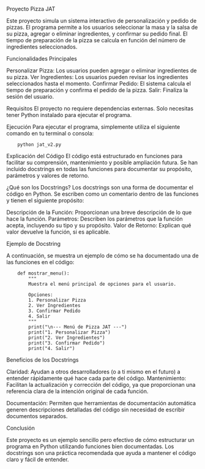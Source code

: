 Proyecto Pizza JAT

Este proyecto simula un sistema interactivo de personalización y pedido de pizzas. El programa permite a los usuarios seleccionar la masa y la salsa de su pizza, agregar o eliminar ingredientes, y confirmar su pedido final. El tiempo de preparación de la pizza se calcula en función del número de ingredientes seleccionados.

Funcionalidades Principales

Personalizar Pizza: Los usuarios pueden agregar o eliminar ingredientes de su pizza.
Ver Ingredientes: Los usuarios pueden revisar los ingredientes seleccionados hasta el momento.
Confirmar Pedido: El sistema calcula el tiempo de preparación y confirma el pedido de la pizza.
Salir: Finaliza la sesión del usuario.

Requisitos
El proyecto no requiere dependencias externas. Solo necesitas tener Python instalado para ejecutar el programa.

Ejecución
Para ejecutar el programa, simplemente utiliza el siguiente comando en tu terminal o consola:

        python jat_v2.py

Explicación del Código
El código está estructurado en funciones para facilitar su comprensión, mantenimiento y posible ampliación futura. Se han incluido docstrings en todas las funciones para documentar su propósito, parámetros y valores de retorno.

¿Qué son los Docstrings?
Los docstrings son una forma de documentar el código en Python. Se escriben como un comentario dentro de las funciones y tienen el siguiente propósito:

Descripción de la Función: Proporcionan una breve descripción de lo que hace la función.
Parámetros: Describen los parámetros que la función acepta, incluyendo su tipo y su propósito.
Valor de Retorno: Explican qué valor devuelve la función, si es aplicable.

Ejemplo de Docstring

A continuación, se muestra un ejemplo de cómo se ha documentado una de las funciones en el código:

        def mostrar_menu():
            """
            Muestra el menú principal de opciones para el usuario.
            
            Opciones:
            1. Personalizar Pizza
            2. Ver Ingredientes
            3. Confirmar Pedido
            4. Salir
            """
            print("\n--- Menú de Pizza JAT ---")
            print("1. Personalizar Pizza")
            print("2. Ver Ingredientes")
            print("3. Confirmar Pedido")
            print("4. Salir")

Beneficios de los Docstrings

Claridad: Ayudan a otros desarrolladores (o a ti mismo en el futuro) a entender rápidamente qué hace cada parte del código.
Mantenimiento: Facilitan la actualización y corrección del código, ya que proporcionan una referencia clara de la intención original de cada función.

Documentación: Permiten que herramientas de documentación automática generen descripciones detalladas del código sin necesidad de escribir documentos separados.

Conclusión

Este proyecto es un ejemplo sencillo pero efectivo de cómo estructurar un programa en Python utilizando funciones bien documentadas. Los docstrings son una práctica recomendada que ayuda a mantener el código claro y fácil de entender.

